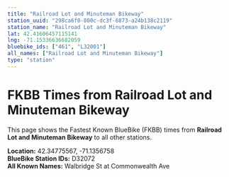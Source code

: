 ```yaml
---
title: "Railroad Lot and Minuteman Bikeway"
station_uuid: "298ca6f0-800c-dc3f-6873-a24b138c2119"
station_name: "Railroad Lot and Minuteman Bikeway"
lat: 42.41606457115141
lng: -71.15336636682059
bluebike_ids: ["461", "L32001"]
all_names: ["Railroad Lot and Minuteman Bikeway"]
type: "station"
---
```


# FKBB Times from Railroad Lot and Minuteman Bikeway

This page shows the Fastest Known BlueBike (FKBB) times from **Railroad Lot and Minuteman Bikeway** to all other stations.

**Location:** 42.34775567, -71.1356758  
**BlueBike Station IDs:** D32072  
**All Known Names:** Walbridge St at Commonwealth Ave

